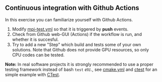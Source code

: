 ## Continuous integration with Github Actions

In this exercise you can familiarize yourself with Github Actions.

1. Modify [mpi-test.yml](../../.github/workflows/mpi-test.yml) so that it is triggered by **push** events.
2. Check from Github web-GUI (Actions) if the workflow is run, and whether it is succesful.
3. Try to add a new "Step" which build and tests some of your own solutions. Note that
   Github does not provide GPU resources, so only CPU codes can be tested.

**Note:** In real software projects it is strongly recommended to use a proper testing
framework instead of bash `test` *etc.*, see [cmake.yml](../../.github/workflows/cmake.yml) and [ctest](../demos/ctest) for an simple example with [CTest](https://cmake.org/cmake/help/book/mastering-cmake/chapter/Testing%20With%20CMake%20and%20CTest.html).

